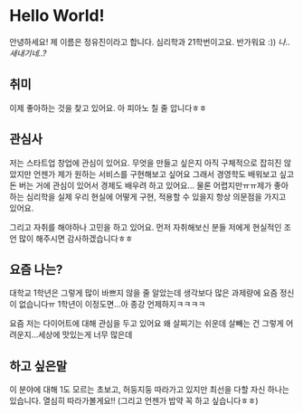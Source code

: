 # Hello World!
안녕하세요! 제 이름은 정유진이라고 합니다. 심리학과 21학번이고요. 반가워요 :))
*나.. 새내기네..?*

## 취미
이제 좋아하는 것을 찾고 있어요. 아 피아노 칠 줄 압니다ㅎㅎ  

## 관심사
저는 스타트업 창업에 관심이 있어요.
무엇을 만들고 싶은지 아직 구체적으로 잡히진 않았지만 언젠가 제가 원하는 서비스를 구현해보고 싶어요
그래서 경영학도 배워보고 싶고 돈 버는 거에 관심이 있어서 경제도 배우려 하고 있어요...
물론 어렵지만ㅠㅠ제가 좋아하는 심리학을 실제 우리 현실에 어떻게 구현, 적용할 수 있을지 항상 의문점을 가지고 있어요.

그리고 자취를 해야하나 고민을 하고 있어요. 
먼저 자취해보신 분들 저에게 현실적인 조언 많이 해주시면 감사하겠습니다ㅎㅎ

## 요즘 나는?
대학교 1학년은 그렇게 많이 바쁘지 않을 줄 알았는데 생각보다 많은 과제량에 요즘 정신이 없습니다ㅠ
1학년이 이정도면...아 종강 언제하지ㅋㅋㅋㅋ

요즘 저는 다이어트에 대해 관심을 두고 있어요
왜 살찌기는 쉬운데 살빼는 건 그렇게 어려운지...세상에 맛있는게 너무 많은데

## 하고 싶은말
이 분야에 대해 1도 모르는 초보고, 허둥지둥 따라가고 있지만 최선을 다할 자신 하나는 있습니다. 열심히 따라가볼게요!!
(그리고 언젠가 밥약 꼭 하고 싶습니다ㅎㅎ)

